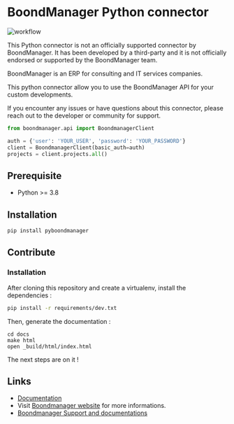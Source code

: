 # BoondManager Python connector

![workflow](https://github.com/tominardi/pyboondmanager/actions/workflows/python-package.yml/badge.svg)

This Python connector is not an officially supported connector by BoondManager. It has been developed by a third-party and it is not officially endorsed or supported by the BoondManager team.

BoondManager is an ERP for consulting and IT services companies.

This python connector allow you to use the BoondManager API for your custom developments.

If you encounter any issues or have questions about this connector, please reach out to the developer or community for support.

```python
from boondmanager.api import BoondmanagerClient

auth = {'user': 'YOUR_USER', 'password': 'YOUR_PASSWORD'}
client = BoondmanagerClient(basic_auth=auth)
projects = client.projects.all()
```

## Prerequisite

* Python >= 3.8

## Installation

```bash
pip install pyboondmanager
```

## Contribute

### Installation

After cloning this repository and create a virtualenv, install the dependencies :

```bash
pip install -r requirements/dev.txt
```

Then, generate the documentation :

```
cd docs
make html
open _build/html/index.html
```

The next steps are on it !

## Links

* [Documentation](https://pyboondmanager.readthedocs.io/)
* Visit [Boondmanager website](https://www.boondmanager.com/en/) for more informations.
* [Boondmanager Support and documentations](https://support.boondmanager.com)
